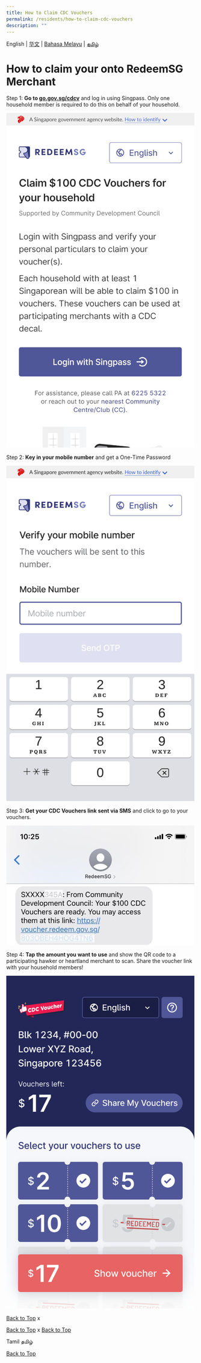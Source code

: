 ```yaml
---
title: How to Claim CDC Vouchers
permalink: /residents/how-to-claim-cdc-vouchers
description: ""
---
```

English | [华文](#ichinese) | [Bahasa Melayu](#imalay) | [தமிழ்](#itamil)
<a id="pagetop"></a>
<a id="ienglish"></a>
# How to claim your onto RedeemSG Merchant

Step 1: **Go to [go.gov.sg/cdcv](https://go.gov.sg/cdcv)** and log in using Singpass. Only one household member is required to do this on behalf of your household.

<img src="/images/residents/screengrabs-for-infographics/english/Log%20in_En_5Nov-m.jpg" alt="Step 1" style="width:500px !important; !important;" />


Step 2: **Key in your mobile number** and get a One-Time Password

<img src="/images/residents/screengrabs-for-infographics/english/M_MobileNumber_En_5Nov.png" alt="Step 2" style="width:500px !important; !important;" />


Step 3: **Get your CDC Vouchers link sent via SMS** and click to go to your vouchers.

<img src="/images/residents/screengrabs-for-infographics/english/Masked%20NRIC.jpg" alt="Step 3" style="width:500px !important; !important;" />

Step 4: **Tap the amount you want to use** and show the QR code to a participating hawker or heartland merchant to scan. Share the voucher link with your household members!

<img src="/images/residents/screengrabs-for-infographics/english/mixed%20vouchers_17.png" alt="Step 4" style="width:500px !important; !important;" />

[Back to Top](#pagetop)
<a id="ichinese"></a>
x

[Back to Top](#pagetop)
<a id="imalay"></a>
x
[Back to Top](#pagetop)
<a id="itamil"></a>

Tamil தமிழ்

[Back to Top](#pagetop)